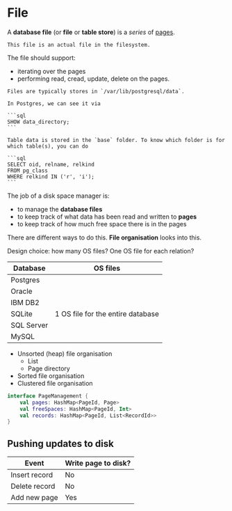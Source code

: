 # File

A **database file** (or **file** or **table store**) is a _series_ of [pages](page.md).

~~~admonish note
This file is an actual file in the filesystem.
~~~

The file should support:
* iterating over the pages
* performing read, cread, update, delete on the pages.

~~~admonish example
Files are typically stores in `/var/lib/postgresql/data`.

In Postgres, we can see it via

```sql
SHOW data_directory;
```

Table data is stored in the `base` folder. To know which folder is for which table(s), you can do

```sql
SELECT oid, relname, relkind
FROM pg_class
WHERE relkind IN ('r', 'i');
```
~~~

The job of a disk space manager is:
* to manage the **database files**
* to keep track of what data has been read and written to **pages**
* to keep track of how much free space there is in the pages

There are different ways to do this. **File organisation** looks into this.

Design choice: how many OS files? One OS file for each relation?

Database   | OS files
-----------|--------------------
Postgres   |  
Oracle     | 
IBM DB2    | 
SQLite     | 1 OS file for the entire database
SQL Server |
MySQL      |

* Unsorted (heap) file organisation
    * List
    * Page directory
* Sorted file organisation
* Clustered file organisation




```kotlin
interface PageManagement {
    val pages: HashMap<PageId, Page>
    val freeSpaces: HashMap<PageId, Int>
    val records: HashMap<PageId, List<RecordId>>
}
```

## Pushing updates to disk

Event | Write page to disk?
-----|-----
Insert record | No
Delete record | No
Add new page | Yes
